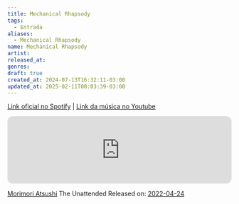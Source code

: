 ```yaml
---
title: Mechanical Rhapsody
tags:
  - Entrada
aliases:
  - Mechanical Rhapsody
name: Mechanical Rhapsody
artist: 
released_at: 
genres: 
draft: true
created_at: 2024-07-13T16:32:11-03:00
updated_at: 2025-02-11T00:03:39-03:00
---
```


[Link oficial no Spotify](https://open.spotify.com/intl-pt/track/3lRql8S2uSXZ3qrvBIYbDY?si=f274f829228a4928) | [Link da música no Youtube](https://www.youtube.com/channel/UCCjofagQ-ZQnrhLj4hZoWZQ)

<iframe style="border-radius:12px" src="https://open.spotify.com/embed/track/3lRql8S2uSXZ3qrvBIYbDY?utm_source=generator" width="100%" height="152" frameBorder="0" allowfullscreen="" allow="autoplay; clipboard-write; encrypted-media; fullscreen; picture-in-picture" loading="lazy"></iframe>

[Morimori Atsushi](content/entrada/2024/07/16/Morimori_Atsushi.md) The Unattended 
Released on: [2022-04-24](content/datas/2022-04-24.md)

